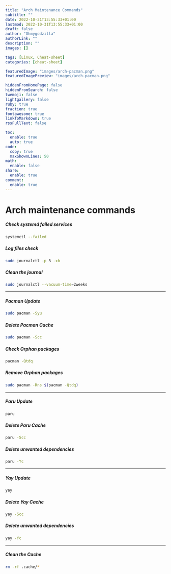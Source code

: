 ```yaml
---
title: "Arch Maintenance Commands"
subtitle: ""
date: 2022-10-31T13:55:33+01:00
lastmod: 2022-10-31T13:55:33+01:00
draft: false
author: "Ohmygodzilla"
authorLink: ""
description: ""
images: []

tags: [Linux, Cheat-sheet]
categories: [cheat-sheet]

featuredImage: "images/arch-pacman.png"
featuredImagePreview: "images/arch-pacman.png"

hiddenFromHomePage: false
hiddenFromSearch: false
twemoji: false
lightgallery: false
ruby: true
fraction: true
fontawesome: true
linkToMarkdown: true
rssFullText: false

toc:
  enable: true
  auto: true
code:
  copy: true
  maxShownLines: 50
math:
  enable: false
share:
  enable: true
comment:
  enable: true
---
```


<!-- more -->
# Arch maintenance commands
##### Check systemd failed services
```bash
systemctl --failed
```
##### Log files check
```bash
sudo journalctl -p 3 -xb
```
##### Clean the journal
```bash
sudo journalctl --vacuum-time=2weeks
```
---------------------
##### Pacman Update
```bash
sudo pacman -Syu
```
##### Delete Pacman Cache
```bash
sudo pacman -Scc
```
##### Check Orphan packages
```bash
pacman -Qtdq
```
##### Remove Orphan packages
```bash
sudo pacman -Rns $(pacman -Qtdq)
```
---------------------
##### Paru Update
```bash
paru
```
##### Delete Paru Cache
```bash
paru -Scc
```
##### Delete unwanted dependencies
```bash
paru -Yc
```
---------------------
##### Yay Update
```bash
yay
```
##### Delete Yay Cache
```bash
yay -Scc
```
##### Delete unwanted dependencies
```bash
yay -Yc
```
---------------------
##### Clean the Cache
```bash
rm -rf .cache/*
```

